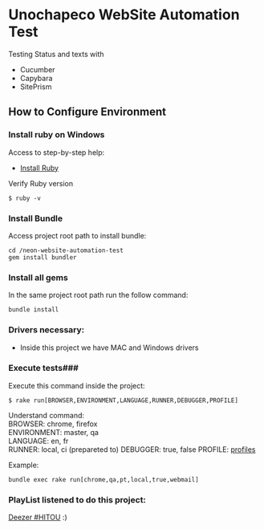 # Unochapeco WebSite Automation Test
Testing Status and texts with
- Cucumber
- Capybara 
- SitePrism


## How to Configure Environment ##

### Install ruby on Windows ###
Access to step-by-step help:
* [Install Ruby](http://installrails.com)

Verify Ruby version
```shell
$ ruby -v
```

### Install Bundle ###
Access project root path to install bundle:
```shell
cd /neon-website-automation-test
gem install bundler
```

### Install all gems ###
In the same project root path run the follow command:
```shell
bundle install
```

### Drivers necessary: ###

* Inside this project we have MAC and Windows drivers

### Execute tests###
Execute this command inside the project:
```shell
$ rake run[BROWSER,ENVIRONMENT,LANGUAGE,RUNNER,DEBUGGER,PROFILE]
```
Understand command:  
BROWSER: chrome, firefox  
ENVIRONMENT: master, qa  
LANGUAGE: en, fr  
RUNNER: local, ci  (prepareted to)
DEBUGGER: true, false
PROFILE: [profiles](cucumber.yml)  

Example: 
```shell
bundle exec rake run[chrome,qa,pt,local,true,webmail]
```

### PlayList listened to do this project: ###
[Deezer #HITOU](https://www.deezer.com/playlist/1592591647?utm_source=deezer&utm_content=playlist-1592591647&utm_term=1624798546_1543511458&utm_medium=web) :)
